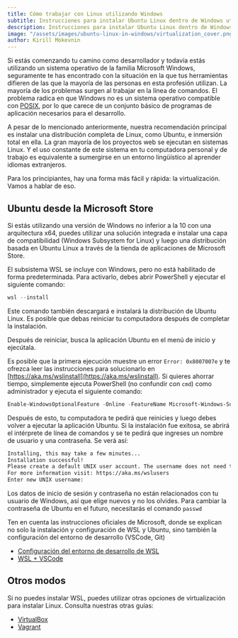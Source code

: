 ```yaml
---
title: Cómo trabajar con Linux utilizando Windows
subtitle: Instrucciones para instalar Ubuntu Linux dentro de Windows utilizando WSL.
description: Instrucciones para instalar Ubuntu Linux dentro de Windows utilizando WSL.
image: "/assets/images/ubuntu-linux-in-windows/virtualization_cover.png"
author: Kirill Mokevnin
---
```


Si estás comenzando tu camino como desarrollador y todavía estás utilizando un sistema operativo de la familia Microsoft Windows, seguramente te has encontrado con la situación en la que tus herramientas difieren de las que la mayoría de las personas en esta profesión utilizan. La mayoría de los problemas surgen al trabajar en la línea de comandos. El problema radica en que Windows no es un sistema operativo compatible con [POSIX](https://es.wikipedia.org/wiki/POSIX), por lo que carece de un conjunto básico de programas de aplicación necesarios para el desarrollo.

<Banner name="intensive-devops" />

A pesar de lo mencionado anteriormente, nuestra recomendación principal es instalar una distribución completa de Linux, como Ubuntu, e inmersión total en ella. La gran mayoría de los proyectos web se ejecutan en sistemas Linux. Y el uso constante de este sistema en tu computadora personal y de trabajo es equivalente a sumergirse en un entorno lingüístico al aprender idiomas extranjeros.

Para los principiantes, hay una forma más fácil y rápida: la virtualización. Vamos a hablar de eso.

## Ubuntu desde la Microsoft Store

Si estás utilizando una versión de Windows no inferior a la 10 con una arquitectura x64, puedes utilizar una solución integrada e instalar una capa de compatibilidad (Windows Subsystem for Linux) y luego una distribución basada en Ubuntu Linux a través de la tienda de aplicaciones de Microsoft Store.

El subsistema WSL se incluye con Windows, pero no está habilitado de forma predeterminada. Para activarlo, debes abrir PowerShell y ejecutar el siguiente comando:

```powershell
wsl --install
```

Este comando también descargará e instalará la distribución de Ubuntu Linux. Es posible que debas reiniciar tu computadora después de completar la instalación.

Después de reiniciar, busca la aplicación Ubuntu en el menú de inicio y ejecútala.

Es posible que la primera ejecución muestre un error `Error: 0x8007007e` y te ofrezca leer las instrucciones para solucionarlo en [https://aka.ms/wslinstall](https://aka.ms/wslinstall). Si quieres ahorrar tiempo, simplemente ejecuta PowerShell (no confundir con `cmd`) como administrador y ejecuta el siguiente comando:

```powershell
Enable-WindowsOptionalFeature -Online -FeatureName Microsoft-Windows-Subsystem-Linux
```

Después de esto, tu computadora te pedirá que reinicies y luego debes volver a ejecutar la aplicación Ubuntu. Si la instalación fue exitosa, se abrirá el intérprete de línea de comandos y se te pedirá que ingreses un nombre de usuario y una contraseña. Se verá así:

```bash
Installing, this may take a few minutes...
Installation successful!
Please create a default UNIX user account. The username does not need to match your Windows username.
For more information visit: https://aka.ms/wslusers
Enter new UNIX username:
```

Los datos de inicio de sesión y contraseña no están relacionados con tu usuario de Windows, así que elige nuevos y no los olvides. Para cambiar la contraseña de Ubuntu en el futuro, necesitarás el comando `passwd`

Ten en cuenta las instrucciones oficiales de Microsoft, donde se explican no solo la instalación y configuración de WSL y Ubuntu, sino también la configuración del entorno de desarrollo (VSCode, Git)

* [Configuración del entorno de desarrollo de WSL](https://docs.microsoft.com/es-es/windows/wsl/setup/environment)
* [WSL + VSCode](https://docs.microsoft.com/es-es/windows/wsl/tutorials/wsl-vscode)

## Otros modos

Si no puedes instalar WSL, puedes utilizar otras opciones de virtualización para instalar Linux. Consulta nuestras otras guías:

* [VirtualBox](https://guides.hexlet.io/virtualbox/)
* [Vagrant](https://guides.hexlet.io/vagrant/)
